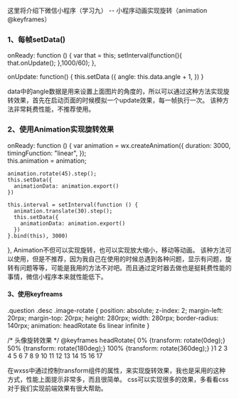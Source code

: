 


这里将介绍下微信小程序（学习九） -- 小程序动画实现旋转（animation @keyframes）
     

### 1、每帧setData()
onReady: function () {
    var that = this;
    setInterval(function(){
      that.onUpdate();
    },1000/60);
  },

  onUpdate: function() {
    this.setData ({
      angle: this.data.angle + 1,
    })
  }


data中的angle数据是用来设置上面图片的角度的，所以可以通过这种方法实现旋转效果，首先在启动页面的时候模拟一个update效果，每一帧执行一次。 
 该种方法非常耗费性能，不推荐使用。
### 2、使用Animation实现旋转效果
onReady: function () {
    var animation = wx.createAnimation({
      duration: 3000,
      timingFunction: "linear",
    });  
    this.animation = animation;

    animation.rotate(45).step();
    this.setData({
      animationData: animation.export()
    })

    this.interval = setInterval(function () {
      animation.translate(30).step();
      this.setData({
        animationData: animation.export()
      })
    }.bind(this), 3000)
  },
Animation不但可以实现旋转，也可以实现放大缩小，移动等动画。 
 该种方法可以使用，但是不推荐，因为我自己在使用的时候总遇到各种问题，显示有问题，旋转有问题等等，可能是我用的方法不对吧。而且通过定时器去做也是挺耗费性能的事情，微信小程序本来就性能低下。

#### 3、使用keyfreams
.question .desc .image-rotate {
  position: absolute;
  z-index: 2;
  margin-left: 20rpx;
  margin-top: 20rpx;
  height: 280rpx;
  width: 280rpx;
  border-radius: 140rpx;
  animation: headRotate 6s linear infinite
}

/* 头像旋转效果  */
@keyframes headRotate{
  0% {transform: rotate(0deg);}
  50% {transform: rotate(180deg);}
  100% {transform: rotate(360deg);}
}1
2
3
4
5
6
7
8
9
10
11
12
13
14
15
16
17


在wxss中通过控制transform组件的属性，来实现旋转效果，我也是采用的这种方式，性能上面提示非常多，而且很简单。 
css可以实现很多的效果，多看看css对于我们实现前端效果有很大帮助。

